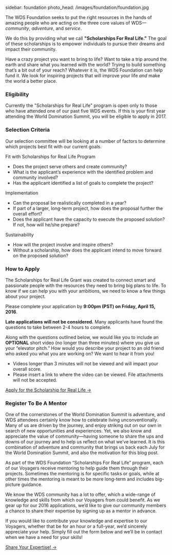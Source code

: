 sidebar: foundation
photo_head: /images/foundation/foundation.jpg

<a name="story"></a>

The WDS Foundation seeks to put the right resources in the hands of amazing people who are acting on the three core values of WDS—<i>community</i>, <i>adventure</i>, and <i>service</i>. 

We do this by providing what we call <b>"Scholarships For Real Life."</b> The goal of these scholarships is to empower individuals to pursue their dreams and impact their community. 

Have a crazy project you want to bring to life? Want to take a trip around the earth and share what you learned with the world? Trying to build something that’s a bit out of your reach? Whatever it is, the WDS Foundation can help fund it. We look for inspiring projects that will improve your life *and* make the world a better place.


<a name="eligibility"></a>


<div class="line-canvas"></div>

### Eligibility

Currently the "Scholarships for Real Life" program is open only to those who have attended one of our past five WDS events. If this is your first year attending the World Domination Summit, you will be eligible to apply in 2017.

<a name="selection"></a>

<div class="line-canvas"></div>

### Selection Criteria

Our selection committee will be looking at a number of factors to determine which projects best fit with our current goals.

<div class="foundation-criteria-fit foundation-criteria"></div>

<p class="color-blue">Fit with Scholarships for Real Life Program</p>

* Does the project serve others and create community?
* What is the applicant’s experience with the identified problem and community involved?
* Has the applicant identified a list of goals to complete the project?

<div class="foundation-criteria-implementation foundation-criteria"></div>

<p class="color-orange">Implementation</p>

* Can the proposal be realistically completed in a year?
* If part of a larger, long-term project, how does the proposal further the overall effort?
* Does the applicant have the capacity to execute the proposed solution? If not, how will he/she prepare?

<div class="foundation-criteria-sustainability foundation-criteria"></div>

<p class="color-green">Sustainability</p>

* How will the project involve and inspire others?
* Without a scholarship, how does the applicant intend to move forward on the proposed solution?

<a name="how-to-apply"></a>

<div class="line-canvas"></div>

### How to Apply

The Scholarships for Real Life Grant was created to connect smart and passionate people with the resources they need to bring big plans to life. To know if we can help you with your ambitions, we need to know a few things about your project. 

Please complete your application by <b>9:00pm (PST) on Friday, April 15, 2016</b>.

<b>Late applications will not be considered.</b> Many applicants have found the questions to take between 2-4 hours to complete.</b>

Along with the questions outlined below, we would like you to include an <b>OPTIONAL</b> short video (no longer than three minutes) where you give us your “elevator pitch.” How would you describe your project to an old friend who asked you what you are working on? We want to hear it from you! 

* Videos longer than 3 minutes will not be viewed and will impact your overall score.
* Please insert a link to where the video can be viewed. File attachments will not be accepted.

<a href="http://worlddominationsummit.com/foundation/application-2016" target ="_blank" class="button">Apply for the Scholarship for Real Life &rarr;</a>

<div class="line-canvas"></div>

### Register To Be A Mentor

One of the cornerstones of the World Domination Summit is adventure, and WDS attendees certainly know how to celebrate living unconventionally. Many of us are driven by the journey, and enjoy striking out on our own in search of new opportunities and experiences. Yet, we also know and appreciate the value of community—having someone to share the ups and downs of our journey and to help us reflect on what we’ve learned. It is this combination of adventure and community that brings us back each July for the World Domination Summit, and also the motivation for this blog post.

As part of the WDS Foundation “Scholarships For Real Life” program, each of our Voyagers receive mentoring to help guide them through their projects. Sometimes the mentoring is for specific tasks or goals, while at other times the mentoring is meant to be more long-term and includes big-picture guidance. 

We know the WDS community has a lot to offer, which a wide-range of knowledge and skills from which our Voyagers from could benefit. As we gear up for our 2016 applications, we’d like to give our community members a chance to share their expertise by signing up as a mentor in advance.

If you would like to contribute your knowledge and expertise to our Voyagers, whether that be for an hour or a full-year, we’d sincerely appreciate your help. Simply fill out the form below and we’ll be in contact when we have a need for your skills!

<a href="/foundation/mentor-submission" target ="_blank" class="button">Share Your Expertise! &rarr;</a>





